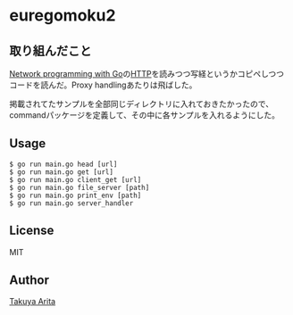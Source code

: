 euregomoku2
=====================

## 取り組んだこと

[Network programming with Go](https://jan.newmarch.name/go/)の[HTTP](https://jan.newmarch.name/go/http/chapter-http.html)を読みつつ写経というかコピペしつつコードを読んだ。Proxy handlingあたりは飛ばした。

掲載されてたサンプルを全部同じディレクトリに入れておきたかったので、commandパッケージを定義して、その中に各サンプルを入れるようにした。

## Usage

```
$ go run main.go head [url]
$ go run main.go get [url]
$ go run main.go client_get [url]
$ go run main.go file_server [path]
$ go run main.go print_env [path]
$ go run main.go server_handler
```

## License

MIT

## Author

[Takuya Arita](https://github.com/ariarijp)
